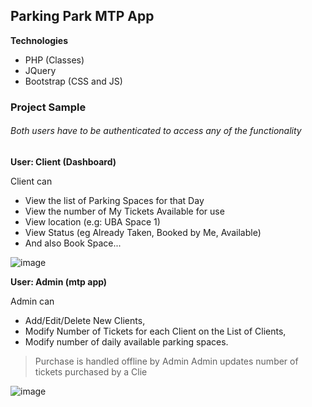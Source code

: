 ## Parking Park MTP App

**Technologies**
- PHP (Classes)
- JQuery
- Bootstrap (CSS and JS)

### Project Sample

###### Both users have to be authenticated to access any of the functionality

**User: Client (Dashboard)**

Client can
- View the list of Parking Spaces for that Day
- View the number of My Tickets Available for use
- View location (e.g: UBA Space 1)
- View Status (eg Already Taken, Booked by Me, Available)
- And also Book Space...

![image](https://imgur.com/8snQfVt)

**User: Admin (mtp app)**

Admin can
- Add/Edit/Delete New Clients, 
- Modify Number of Tickets for each Client on the List of Clients, 
- Modify number of daily available parking spaces.

> Purchase is handled offline by Admin
> Admin updates number of tickets purchased by a Clie

![image](https://imgur.com/aPX7LdG)
